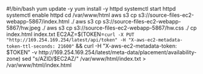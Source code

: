 #!/bin/bash
yum update -y
yum install -y httpd
systemctl start httpd
systemctl enable httpd
cd /var/www/html
aws s3 cp s3://source-files-ec2-webapp-5867/index.html ./
aws s3 cp s3://source-files-ec2-webapp-5867/hw.jpeg ./
aws s3 cp s3://source-files-ec2-webapp-5867/hw.css ./
cp index.html index.txt
EC2AZ=$(TOKEN=`curl -X PUT "http://169.254.169.254/latest/api/token" -H "X-aws-ec2-metadata-token-ttl-seconds: 21600"` && curl -H "X-aws-ec2-metadata-token: $TOKEN" -v http://169.254.169.254/latest/meta-data/placement/availability-zone)
sed "s/AZID/$EC2AZ/" /var/www/html/index.txt > /var/www/html/index.html
